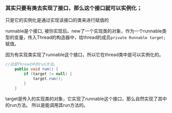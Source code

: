 ### 其实只要有类去实现了接口，那么这个接口就可以实例化；
只是它的实例化是通过实现该接口的类来进行赋值的 

runnable是个接口, 被你实现后。new了一个实现类的对象，作为一个runnable类型的变量，传入Thread的构造器中，给thread的成员`private Runnable target;`赋值。

因为有实现类实现了runnable这个接口，所以它在thread类中是可以实例化的。

```java
//这是Thread中的run方法。
    public void run() {
        if (target != null) {
            target.run();
        }
    }
```
target是传入的实现类的对象，它实现了runnable这个接口，那么自然实现了其中的run方法。
所以是能调用其run方法的。